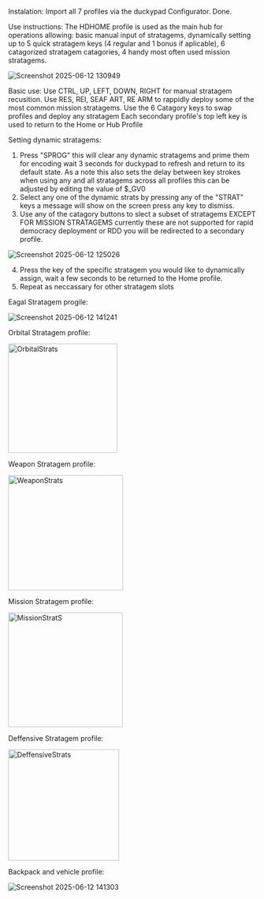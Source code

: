 Instalation:
Import all 7 profiles via the duckypad Configurator.
Done.

Use instructions:
The HDHOME profile is used as the main hub for operations allowing: basic manual input of stratagems, dynamically setting up to 5 quick stratagem keys (4 regular and 1 bonus if aplicable), 6 catagorized stratagem catagories, 4 handy most often used mission stratagems.

![Screenshot 2025-06-12 130949](https://github.com/user-attachments/assets/4c392557-8446-4d47-8700-b10a9afac4c3)

Basic use:
Use CTRL, UP, LEFT, DOWN, RIGHT for manual stratagem recusition.
Use RES, REI, SEAF ART, RE ARM to rappidly deploy some of the most common mission stratagems.
Use the 6 Catagory keys to swap profiles and deploy any stratagem
Each secondary profile's top left key is used to return to the Home or Hub Profile

Setting dynamic stratagems:
1. Press "SPROG" this will clear any dynamic stratagems and prime them for encoding wait 3 seconds for duckypad to refresh and return to its default state. As a note this also sets the delay between key strokes when using any and all stratagems across all profiles this can be adjusted by editing the value of $_GV0
2. Select any one of the dynamic strats by pressing any of the "STRAT" keys a message will show on the screen press any key to dismiss.
3. Use any of the catagory buttons to slect a subset of stratagems EXCEPT FOR MISSION STRATAGEMS currently these are not supported for rapid democracy deployment or RDD you will be redirected to a secondary profile.

![Screenshot 2025-06-12 125026](https://github.com/user-attachments/assets/ea2765b1-bc7d-4f71-8691-9cc400b4dced)

4. Press the key of the specific stratagem you would like to dynamically assign, wait a few seconds to be returned to the Home profile.
5. Repeat as neccassary for other stratagem slots

Eagal Stratagem progile:

![Screenshot 2025-06-12 141241](https://github.com/user-attachments/assets/74277ae6-a8a6-40f1-8018-536b9f76a3c8)

Orbital Stratagem profile:

<img width="221" alt="OrbitalStrats" src="https://github.com/user-attachments/assets/adc0851e-e0a4-47c2-ae80-b12348da8964" />

Weapon Stratagem profile:

<img width="233" alt="WeaponStrats" src="https://github.com/user-attachments/assets/d59357c1-0d3c-408e-8e68-cd39db838017" />

Mission Stratagem profile:

<img width="232" alt="MissionStratS" src="https://github.com/user-attachments/assets/722fc34e-135e-4df9-9459-af9859e5b56a" />

Deffensive Stratagem profile:

<img width="225" alt="DeffensiveStrats" src="https://github.com/user-attachments/assets/088940c4-a4b9-46ca-a570-155b8994ceb2" />

Backpack and vehicle profile:

![Screenshot 2025-06-12 141303](https://github.com/user-attachments/assets/2a38c8d0-9789-4fdf-8b08-051bb1fe85e8)


